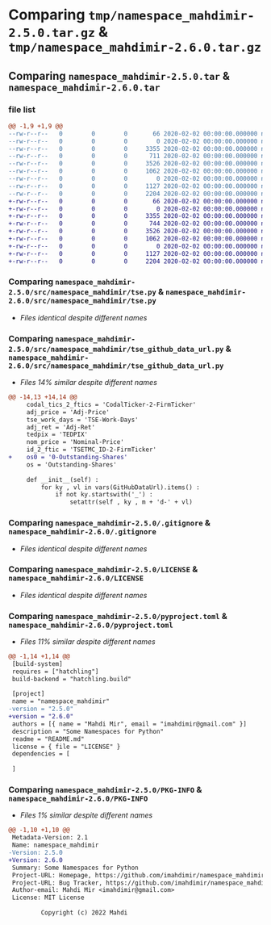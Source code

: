# Comparing `tmp/namespace_mahdimir-2.5.0.tar.gz` & `tmp/namespace_mahdimir-2.6.0.tar.gz`

## Comparing `namespace_mahdimir-2.5.0.tar` & `namespace_mahdimir-2.6.0.tar`

### file list

```diff
@@ -1,9 +1,9 @@
--rw-r--r--   0        0        0       66 2020-02-02 00:00:00.000000 namespace_mahdimir-2.5.0/.gitattributes
--rw-r--r--   0        0        0        0 2020-02-02 00:00:00.000000 namespace_mahdimir-2.5.0/src/namespace_mahdimir/__init__.py
--rw-r--r--   0        0        0     3355 2020-02-02 00:00:00.000000 namespace_mahdimir-2.5.0/src/namespace_mahdimir/tse.py
--rw-r--r--   0        0        0      711 2020-02-02 00:00:00.000000 namespace_mahdimir-2.5.0/src/namespace_mahdimir/tse_github_data_url.py
--rw-r--r--   0        0        0     3526 2020-02-02 00:00:00.000000 namespace_mahdimir-2.5.0/.gitignore
--rw-r--r--   0        0        0     1062 2020-02-02 00:00:00.000000 namespace_mahdimir-2.5.0/LICENSE
--rw-r--r--   0        0        0        0 2020-02-02 00:00:00.000000 namespace_mahdimir-2.5.0/README.md
--rw-r--r--   0        0        0     1127 2020-02-02 00:00:00.000000 namespace_mahdimir-2.5.0/pyproject.toml
--rw-r--r--   0        0        0     2204 2020-02-02 00:00:00.000000 namespace_mahdimir-2.5.0/PKG-INFO
+-rw-r--r--   0        0        0       66 2020-02-02 00:00:00.000000 namespace_mahdimir-2.6.0/.gitattributes
+-rw-r--r--   0        0        0        0 2020-02-02 00:00:00.000000 namespace_mahdimir-2.6.0/src/namespace_mahdimir/__init__.py
+-rw-r--r--   0        0        0     3355 2020-02-02 00:00:00.000000 namespace_mahdimir-2.6.0/src/namespace_mahdimir/tse.py
+-rw-r--r--   0        0        0      744 2020-02-02 00:00:00.000000 namespace_mahdimir-2.6.0/src/namespace_mahdimir/tse_github_data_url.py
+-rw-r--r--   0        0        0     3526 2020-02-02 00:00:00.000000 namespace_mahdimir-2.6.0/.gitignore
+-rw-r--r--   0        0        0     1062 2020-02-02 00:00:00.000000 namespace_mahdimir-2.6.0/LICENSE
+-rw-r--r--   0        0        0        0 2020-02-02 00:00:00.000000 namespace_mahdimir-2.6.0/README.md
+-rw-r--r--   0        0        0     1127 2020-02-02 00:00:00.000000 namespace_mahdimir-2.6.0/pyproject.toml
+-rw-r--r--   0        0        0     2204 2020-02-02 00:00:00.000000 namespace_mahdimir-2.6.0/PKG-INFO
```

### Comparing `namespace_mahdimir-2.5.0/src/namespace_mahdimir/tse.py` & `namespace_mahdimir-2.6.0/src/namespace_mahdimir/tse.py`

 * *Files identical despite different names*

### Comparing `namespace_mahdimir-2.5.0/src/namespace_mahdimir/tse_github_data_url.py` & `namespace_mahdimir-2.6.0/src/namespace_mahdimir/tse_github_data_url.py`

 * *Files 14% similar despite different names*

```diff
@@ -14,13 +14,14 @@
     codal_tics_2_ftics = 'CodalTicker-2-FirmTicker'
     adj_price = 'Adj-Price'
     tse_work_days = 'TSE-Work-Days'
     adj_ret = 'Adj-Ret'
     tedpix = 'TEDPIX'
     nom_price = 'Nominal-Price'
     id_2_ftic = 'TSETMC_ID-2-FirmTicker'
+    os0 = '0-Outstanding-Shares'
     os = 'Outstanding-Shares'
 
     def __init__(self) :
         for ky , vl in vars(GitHubDataUrl).items() :
             if not ky.startswith('_') :
                 setattr(self , ky , m + 'd-' + vl)
```

### Comparing `namespace_mahdimir-2.5.0/.gitignore` & `namespace_mahdimir-2.6.0/.gitignore`

 * *Files identical despite different names*

### Comparing `namespace_mahdimir-2.5.0/LICENSE` & `namespace_mahdimir-2.6.0/LICENSE`

 * *Files identical despite different names*

### Comparing `namespace_mahdimir-2.5.0/pyproject.toml` & `namespace_mahdimir-2.6.0/pyproject.toml`

 * *Files 11% similar despite different names*

```diff
@@ -1,14 +1,14 @@
 [build-system]
 requires = ["hatchling"]
 build-backend = "hatchling.build"
 
 [project]
 name = "namespace_mahdimir"
-version = "2.5.0"
+version = "2.6.0"
 authors = [{ name = "Mahdi Mir", email = "imahdimir@gmail.com" }]
 description = "Some Namespaces for Python"
 readme = "README.md"
 license = { file = "LICENSE" }
 dependencies = [
 
 ]
```

### Comparing `namespace_mahdimir-2.5.0/PKG-INFO` & `namespace_mahdimir-2.6.0/PKG-INFO`

 * *Files 1% similar despite different names*

```diff
@@ -1,10 +1,10 @@
 Metadata-Version: 2.1
 Name: namespace_mahdimir
-Version: 2.5.0
+Version: 2.6.0
 Summary: Some Namespaces for Python
 Project-URL: Homepage, https://github.com/imahdimir/namespace_mahdimir
 Project-URL: Bug Tracker, https://github.com/imahdimir/namespace_mahdimir/issues
 Author-email: Mahdi Mir <imahdimir@gmail.com>
 License: MIT License
         
         Copyright (c) 2022 Mahdi
```

